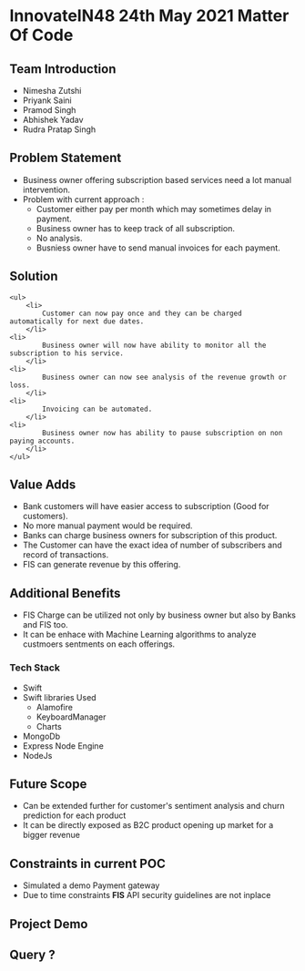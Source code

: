 <h1>InnovateIN48 24th May 2021  Matter Of Code</h1>
<h2>Team Introduction</h2>
<ul>
    <li>Nimesha Zutshi</li>
    <li>Priyank Saini</li>
    <li>Pramod Singh</li>
    <li>Abhishek Yadav</li>
    <li>Rudra Pratap Singh</li>
</ul>
<h2>Problem Statement</h2>
    <ul>
        <li>
            Business owner offering subscription based services need a lot manual intervention.
        </li>
        <li> Problem with current approach :
            <ul>
                <li>Customer either pay per month which may sometimes delay in payment.</li>
		    <li>Business owner has to keep track of all subscription.</li>
		    <li>No analysis. </li>
		    <li>Busniess owner have to send manual invoices for each payment. </li>
            </ul>
        </li>
    </ul>
        
         
            
<h2>Solution</h2>

    <ul>
        <li>
            Customer can now pay once and they can be charged automatically for next due dates.
        </li>
	<li>
            Business owner will now have ability to monitor all the subscription to his service.
        </li>
	<li>
            Business owner can now see analysis of the revenue growth or loss.
        </li>
	<li>
            Invoicing can be automated.
        </li>
	<li>
            Business owner now has ability to pause subscription on non paying accounts.
        </li>
    </ul>
<h2>Value Adds</h2>
<ul>
    <li>Bank customers will have easier access to subscription (Good for customers).</li>
    <li>No more manual payment would be required.</li>
<li>Banks can charge business owners for subscription of this product. </li>
    <li>The Customer can have the exact idea of number of subscribers and record of transactions.</li>
	<li>FIS can generate revenue by this offering. </li>
</ul>
<h2>Additional Benefits </h2>
<ul>
	<li>
		FIS Charge can be utilized not only by business owner but also by Banks and FIS too.
	</li>
	<li>
		It can be enhace with Machine Learning algorithms to analyze custmoers sentments on each offerings.
	</li>
</ul>
<h3>Tech Stack </h3>	
<ul>
    <li>Swift</li>
    <li>
        Swift libraries Used
        <ul>
            <li> Alamofire </li>
            <li> KeyboardManager </li>
            <li> Charts </li>
        </ul>
    </li>
    <li>
	MongoDb
    </li>
	<li>
		Express Node Engine
	</li>
	<li>
	 NodeJs
	</li>
</ul>


<h2>Future Scope</h2>
<ul>
    <li>
        Can be extended further for customer's sentiment analysis and churn prediction for each product
    </li>
    <li>
	    It can be directly exposed as B2C product opening up market for a bigger revenue
	</li>
</ul>

<h2>Constraints in current POC</h2>
<ul>
    <li>
        Simulated a demo Payment gateway
    </li>
        <li>
        Due to time constraints <b>FIS</b> API security guidelines are not inplace
    </li>
</ul>
<h2>Project Demo</h2>

<h2>Query ?</h2>
